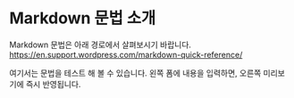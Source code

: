 # Markdown 문법 소개
Markdown 문법은 아래 경로에서 살펴보시기 바랍니다.
https://en.support.wordpress.com/markdown-quick-reference/

여기서는 문법을 테스트 해 볼 수 있습니다.
왼쪽 폼에 내용을 입력하면, 오른쪽 미리보기에 즉시 반영됩니다.

